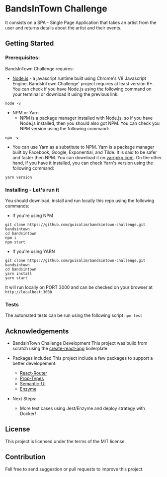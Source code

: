 # BandsInTown Challenge
It consists on a SPA - Single Page Application that takes an artist from the user and returns details about the artist and their events.


## Getting Started
### Prerequisites:
BandsInTown Challenge requires:
* [Node.js](https://nodejs.org/en/download/) - a javascript runtime built using Chrome's V8 Javascript Engine. BandsInTown Challenge' project requires at least version 6+. You can check if you have Node.js using the following command on your terminal or download it using the previous link:
```
node -v
```
* NPM or Yarn
  * NPM is a package manager installed with Node.js, so if you have Node.js installed, then you should also got NPM. You can check you NPM version using the following command:
```
npm -v
```
  * You can use Yarn as a substitute to NPM. Yarn is a package manager built by Facebook, Google, Exponential, and Tilde. It is said to be safer and faster then NPM.
You can download it on [yarnpkg.com](https://yarnpkg.com/en/docs/install). On the other hand, if you have it installed, you can check Yarn's version using the following command:
```
yarn version
```

### Installing - Let's run it
You should download, install and run locally this repo using the following commands:

- If you're using NPM
```
git clone https://github.com/guisalim/bandsintown-challenge.git bandsintown
cd bandsintown
npm i
npm start
```
- If you're using YARN
```
git clone https://github.com/guisalim/bandsintown-challenge.git bandsintown
cd bandsintown
yarn install
yarn start
```

It will run locally on PORT 3000 and can be checked on your browser at ```http://localhost:3000```

### Tests
The automated tests can be run using the following script ```npm test```

## Acknowledgements
- BandsInTown Challenge Development
This project was build from scratch using the [create-react-app](https://github.com/facebook/create-react-app) boilerplate

- Packages included
This project include a few packages to support a better developement:
  * [React-Router](https://reacttraining.com/react-router/web/guides/philosophy)
  * [Prop-Types](https://github.com/facebook/prop-types)
  * [Semantic-UI](https://react.semantic-ui.com/)
  * [Enzyme](http://airbnb.io/enzyme/)


- Next Steps:
  * More test cases using Jest/Enzyme and deploy strategy with Docker!

## License 
This project is licensed under the terms of the MIT license.

## Contribution
Fell free to send suggestion or pull requests to improve this project.